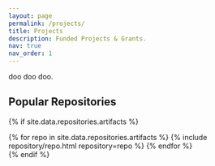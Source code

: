 ```yaml
---
layout: page
permalink: /projects/
title: Projects
description: Funded Projects & Grants.
nav: true
nav_order: 1
---
```


doo doo doo.

## Popular Repositories 
{% if site.data.repositories.artifacts %}
<div class="repositories d-flex flex-wrap flex-md-row flex-column justify-content-between align-items-center">
  {% for repo in site.data.repositories.artifacts %}
	{% include repository/repo.html repository=repo %}
  {% endfor %}
</div>
{% endif %}
